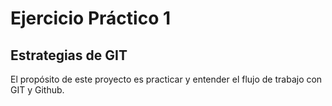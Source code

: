 # Ejercicio Práctico 1

## Estrategias de GIT

El propósito de este proyecto es practicar y entender el flujo de trabajo con GIT y Github.